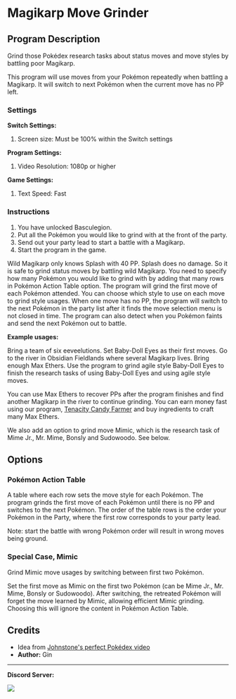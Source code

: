 # Magikarp Move Grinder

## Program Description

Grind those Pokédex research tasks about status moves and move styles by battling poor Magikarp.

This program will use moves from your Pokémon repeatedly when battling a Magikarp. It will switch to next Pokémon when the current move has no PP left.

<!-- <img src="../images/IngoBattleGrinder-0.png"> -->


### Settings

**Switch Settings:**

1. Screen size: Must be 100% within the Switch settings

**Program Settings:**

1. Video Resolution: 1080p or higher

**Game Settings:**

1. Text Speed: Fast


### Instructions

1. You have unlocked Basculegion.
2. Put all the Pokémon you would like to grind with at the front of the party.
3. Send out your party lead to start a battle with a Magikarp.
4. Start the program in the game.

<!-- <img src="../images/IngoBattleGrinder-1.png"> -->

Wild Magikarp only knows Splash with 40 PP. Splash does no damage. So it is safe to grind status moves by battling wild Magikarp.
You need to specify how many Pokémon you would like to grind with by adding that many rows in Pokémon Action Table option. The program will grind the first move of each Pokémon attended. You can choose which style to use on each move to grind style usages. When one move has no PP, the program will switch to the next Pokémon in the party list after it finds the move selection menu is not closed in time. The program can also detect when you Pokémon faints and send the next Pokémon out to battle.

**Example usages:**

Bring a team of six eeveelutions. Set Baby-Doll Eyes as their first moves. Go to the river in Obsidian Fieldlands where several Magikarp lives. Bring enough Max Ethers. Use the program to grind agile style Baby-Doll Eyes to finish the research tasks of using Baby-Doll Eyes and using agile style moves.

You can use Max Ethers to recover PPs after the program finishes and find another Magikarp in the river to continue grinding. You can earn money fast using our program, [Tenacity Candy Farmer](TenacityCandyFarmer.md) and buy ingredients to craft many Max Ethers.

We also add an option to grind move Mimic, which is the research task of Mime Jr., Mr. Mime, Bonsly and Sudowoodo. See below.

## Options


### Pokémon Action Table
A table where each row sets the move style for each Pokémon. The program grinds the first move of each Pokémon until there is no PP and switches to the next Pokémon.
The order of the table rows is the order your Pokémon in the Party, where the first row corresponds to your party lead.

Note: start the battle with wrong Pokémon order will result in wrong moves being ground.


### Special Case, Mimic
Grind Mimic move usages by switching between first two Pokémon.

Set the first move as Mimic on the first two Pokémon (can be Mime Jr., Mr. Mime, Bonsly or Sudowoodo).
After switching, the retreated Pokémon will forget the move learned by Mimic, allowing efficient Mimic grinding.
Choosing this will ignore the content in Pokémon Action Table.


## Credits

- Idea from [Johnstone's perfect Pokédex video](https://www.youtube.com/watch?v=MOVtMfpESz8)
- **Author:** Gin


<hr>

**Discord Server:** 

[<img src="https://canary.discordapp.com/api/guilds/695809740428673034/widget.png?style=banner2">](https://discord.gg/cQ4gWxN)
